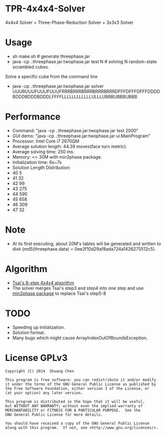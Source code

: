 TPR-4x4x4-Solver
================

4x4x4 Solver = Three-Phase-Reduction Solver + 3x3x3 Solver

# Usage
 - sh make.sh   # generate threephase.jar
 - java -cp .:threephase.jar:twophase.jar test N   # solving N random-state scrambled cubes.

Solve a specific cube from the command line
 - java -cp .:threephase.jar:twophase.jar solver UUURUUUFUUUFUUUFRRRBRRRBRRRBRRRBRRRDFFFDFFFDFFFDDDDBDDDBDDDBDDDLFFFFLLLLLLLLLLLLULLLUBBBUBBBUBBB

# Performance
 - Command: "java -cp .:threephase.jar:twophase.jar test 2000"
 - GUI demo: "java -cp .:threephase.jar:twophase.jar ui.MainProgram"
 - Processor: Intel Core i7 2670QM
 - Average solution length: 44.39 moves(face turn metric).
 - Average solving time: 250 ms.
 - Memory: <= 30M with min2phase package.
 - Initialization time: 6s~7s
 - Solution Length Distribution:
 - 40  5
 - 41  32
 - 42  99
 - 43  275
 - 44  590
 - 45  658
 - 46  309
 - 47  32

# Note
 - At its first executing, about 20M's tables will be generated and written to disk (md5(threephase.data) = 0ee2f10d29af8ada724a1426275512c5). 

# Algorithm
 - [Tsai's 8-step 4x4x4 algorithm](http://cubezzz.dyndns.org/drupal/?q=node/view/73#comment-2588)
 - The solver merges Tsai's step3 and step4 into one step and use [min2phase package](https://github.com/ChenShuang/min2phase) to replace Tsai's step5-8

# TODO
 - Speeding up initialization.
 - Solution format.
 - Many bugs which might cause ArrayIndexOutOfBoundsException.

# License GPLv3

    Copyright (C) 2014  Shuang Chen

    This program is free software: you can redistribute it and/or modify
    it under the terms of the GNU General Public License as published by
    the Free Software Foundation, either version 3 of the License, or
    (at your option) any later version.

    This program is distributed in the hope that it will be useful,
    but WITHOUT ANY WARRANTY; without even the implied warranty of
    MERCHANTABILITY or FITNESS FOR A PARTICULAR PURPOSE.  See the
    GNU General Public License for more details.

    You should have received a copy of the GNU General Public License
    along with this program.  If not, see <http://www.gnu.org/licenses/>.
